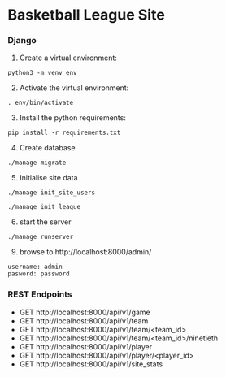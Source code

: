 # Basketball League Site

### Django

1. Create a virtual environment:

```
python3 -m venv env
```

2. Activate the virtual environment:

```
. env/bin/activate
```

3. Install the python requirements:

```
pip install -r requirements.txt
```

4. Create database

```
./manage migrate
```

5. Initialise site data

```
./manage init_site_users

./manage init_league
```

6. start the server

```
./manage runserver
```

9. browse to http://localhost:8000/admin/

```
username: admin
pasword: password
```


### REST Endpoints

- GET http://localhost:8000/api/v1/game
- GET http://localhost:8000/api/v1/team
- GET http://localhost:8000/api/v1/team/<team_id>
- GET http://localhost:8000/api/v1/team/<team_id>/ninetieth
- GET http://localhost:8000/api/v1/player
- GET http://localhost:8000/api/v1/player/<player_id>
- GET http://localhost:8000/api/v1/site_stats




